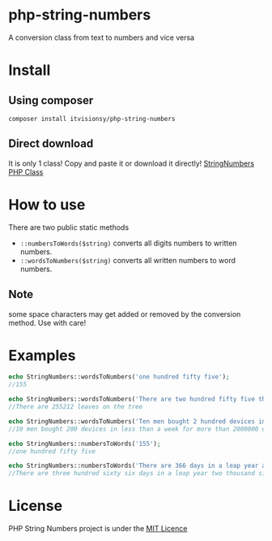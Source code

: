 # php-string-numbers
A conversion class from text to numbers and vice versa

# Install
## Using composer
`composer install itvisionsy/php-string-numbers`
## Direct download
It is only 1 class! Copy and paste it or download it directly!
[StringNumbers PHP Class](./src/StringsNumbers.php)

# How to use
There are two public static methods 
 * `::numbersToWords($string)` converts all digits numbers to written numbers.
 * `::wordsToNumbers($string)` converts all written numbers to word numbers.
## Note
some space characters may get added or removed by the conversion method.
Use with care!

# Examples
```PHP
echo StringNumbers::wordsToNumbers('one hundred fifty five');
//155

echo StringNumbers::wordsToNumbers('There are two hundred fifty five thousand two hundred twelve leaves on the tree');
//There are 255212 leaves on the tree

echo StringNumbers::wordsToNumbers('Ten men bought 2 hundred devices in less than a week for more than two million dollars');
//10 men bought 200 devices in less than a week for more than 2000000 dollars

echo StringNumbers::numbersToWords('155');
//one hundred fifty five

echo StringNumbers::numbersToWords('There are 366 days in a leap year and 2016 was a leap year');
//There are three hundred sixty six days in a leap year two thousand sixteen was a leap year
```

# License
PHP String Numbers project is under the [MIT Licence](./LICENSE)
